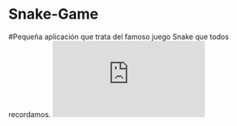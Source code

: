 # Snake-Game
#Pequeña aplicación que trata del famoso juego Snake que todos recordamos.
![snake](https://raw.githubusercontent.com/DeepLifeCoding/Snake-Game/main/README.md)
